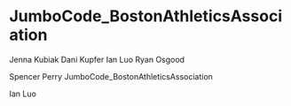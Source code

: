 
# JumboCode_BostonAthleticsAssociation
Jenna Kubiak
Dani Kupfer
Ian Luo
Ryan Osgood

 Spencer Perry
 JumboCode_BostonAthleticsAssociation

Ian Luo


